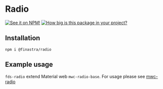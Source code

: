 # Radio

[![See it on NPM!](https://img.shields.io/npm/v/@finastra/radio?style=for-the-badge)](https://www.npmjs.com/package/@finastra/radio)
[![How big is this package in your project?](https://img.shields.io/bundlephobia/minzip/@finastra/radio?style=for-the-badge)](https://bundlephobia.com/result?p=@finastra/radio')

## Installation

```
npm i @finastra/radio
```

## Example usage

`fds-radio` extend Material web `mwc-radio-base`. For usage please see [mwc-radio](https://github.com/material-components/material-web/tree/master/packages/radio)
